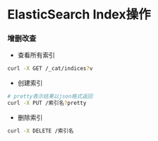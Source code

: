 # ElasticSearch Index操作


### 增删改查

* 查看所有索引

```sh
curl -X GET /_cat/indices?v
```

* 创建索引

```sh
# pretty表示结果以json格式返回
curl -X PUT /索引名?pretty
```

* 删除索引

```sh
curl -X DELETE /索引名
```
